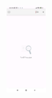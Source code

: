 <img src="https://github.com/MahdiOSS/Divar_Search_Future/blob/main/-2147483648_-210254.jpg" height=200px/>
